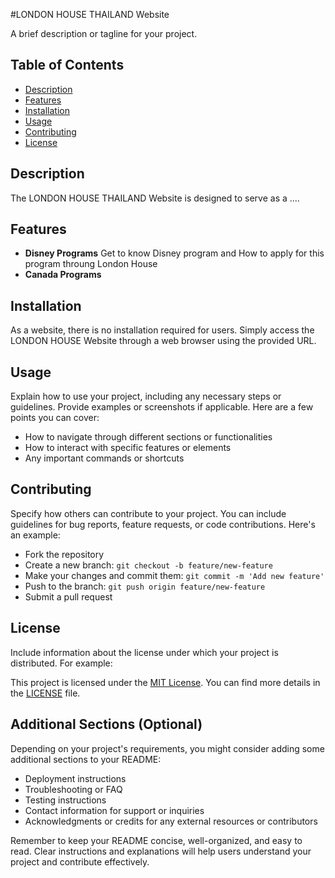 #LONDON HOUSE THAILAND Website

A brief description or tagline for your project.

## Table of Contents

- [Description](#description)
- [Features](#features)
- [Installation](#installation)
- [Usage](#usage)
- [Contributing](#contributing)
- [License](#license)

## Description

The LONDON HOUSE THAILAND Website is designed to serve as a ....

## Features

- **Disney Programs** Get to know Disney program and How to apply for this program throung London House
- **Canada Programs** 

## Installation

As a website, there is no installation required for users. Simply access the LONDON HOUSE Website through a web browser using the provided URL.

## Usage

Explain how to use your project, including any necessary steps or guidelines. Provide examples or screenshots if applicable. Here are a few points you can cover:

- How to navigate through different sections or functionalities
- How to interact with specific features or elements
- Any important commands or shortcuts

## Contributing

Specify how others can contribute to your project. You can include guidelines for bug reports, feature requests, or code contributions. Here's an example:

- Fork the repository
- Create a new branch: `git checkout -b feature/new-feature`
- Make your changes and commit them: `git commit -m 'Add new feature'`
- Push to the branch: `git push origin feature/new-feature`
- Submit a pull request

## License

Include information about the license under which your project is distributed. For example:

This project is licensed under the [MIT License](https://opensource.org/licenses/MIT). You can find more details in the [LICENSE](LICENSE) file.

## Additional Sections (Optional)

Depending on your project's requirements, you might consider adding some additional sections to your README:

- Deployment instructions
- Troubleshooting or FAQ
- Testing instructions
- Contact information for support or inquiries
- Acknowledgments or credits for any external resources or contributors

Remember to keep your README concise, well-organized, and easy to read. Clear instructions and explanations will help users understand your project and contribute effectively.
